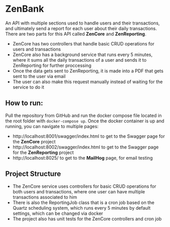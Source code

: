 # ZenBank

An API with multiple sections used to handle users and their transactions, and ultimately send a report for each user about their daily transactions. There are two parts for this API called **ZenCore** and **ZenReporting**.
- ZenCore has two controllers that handle basic CRUD operations for users and transactions
- ZenCore also has a background service that runs every 5 minutes, where it sums all the daily transactions of a user and sends it to ZenReporting for further proccessing
- Once the data gets sent to ZenReporting, it is made into a PDF that gets sent to the user via email
- The user can also make this request manually instead of waiting for the service to do it

## How to run:

Pull the repository from GitHub and run the docker compose file located in the root folder with `docker-compose up`.
Once the docker container is up and running, you can navigate to multiple pages:
- http://localhost:8001/swagger/index.html to get to the Swagger page for the **ZenCore** project
- http://localhost:8002/swagger/index.html to get to the Swagger page for the **ZenReporting** project
- http://localhost:8025/ to get to the **MailHog** page, for email testing

## Project Structure

- The ZenCore service uses controllers for basic CRUD operations for both users and transactions, where one user can have multiple transactions associated to him
- There is also the ReportingJob class that is a cron job based on the Quartz scheduling system, which runs every 5 minutes by default settings, which can be changed via docker
- The project also has unit tests for the ZenCore controllers and cron job
